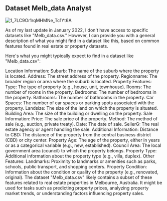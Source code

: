 ## **Dataset Melb_data Analyst**
![1_7LC9Or1rqMHMNe_Tc1Yt6A](https://github.com/HMPratama/Data_vis_Property_dataset_Melb/assets/160452771/6d529123-917c-49a8-9498-fdfbe81e1c5d)


As of my last update in January 2022, I don't have access to specific datasets like "Melb_data.csv." However, I can provide you with a general description of what you might find in a dataset like this, based on common features found in real estate or property datasets.

Here's what you might typically expect to find in a dataset like "Melb_data.csv":

Location Information:
Suburb: The name of the suburb where the property is located.
Address: The street address of the property.
Regionname: The broader region or area where the suburb is located.
Property Features:
Type: The type of property (e.g., house, unit, townhouse).
Rooms: The number of rooms in the property.
Bedrooms: The number of bedrooms in the property.
Bathrooms: The number of bathrooms in the property.
Car Spaces: The number of car spaces or parking spots associated with the property.
Landsize: The size of the land on which the property is situated.
Building Area: The size of the building or dwelling on the property.
Sale Information:
Price: The sale price of the property.
Method: The method of sale (e.g., auction, private treaty).
Date: The date of sale.
SellerG: The real estate agency or agent handling the sale.
Additional Information:
Distance to CBD: The distance of the property from the central business district (CBD) or city center.
Property Age: The age of the property, either in years or as a categorical variable (e.g., new, established).
Council Area: The local government area (council) to which the property belongs.
Property Type: Additional information about the property type (e.g., villa, duplex).
Other Features:
Landmarks: Proximity to landmarks or amenities such as parks, schools, public transport, and shopping centers.
Property Condition: Information about the condition or quality of the property (e.g., renovated, original).
The dataset "Melb_data.csv" likely contains a subset of these features related to real estate properties in Melbourne, Australia. It might be used for tasks such as predicting property prices, analyzing property market trends, or understanding factors influencing property sales.
